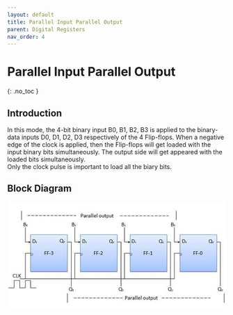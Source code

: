 ```yaml
---
layout: default
title: Parallel Input Parallel Output
parent: Digital Registers
nav_order: 4
---
```


# Parallel Input Parallel Output
{: .no_toc }




## Introduction
 
In this mode, the 4-bit binary input B0, B1, B2, B3 is applied to the binary-data inputs D0, D1, D2, D3 respectively of the 4 Flip-flops. 
When a negative edge of the clock is applied, then the Flip-flops will get loaded with the input binary bits simultaneously. 
The output side will get appeared with the loaded bits simultaneously.  
Only the clock pulse is important to load all the biary bits.



## Block Diagram


<div style="text-align:center"><img src="../../assets/images/pipo_blockdiagram.jpg" /></div>

